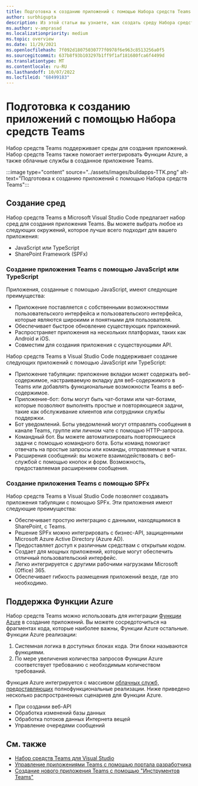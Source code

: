 ```yaml
---
title: Подготовка к созданию приложений с помощью Набора средств Teams
author: surbhigupta
description: Из этой статьи вы узнаете, как создать среду Набора средств Teams и управлять приложением на портале разработчика.
ms.author: v-amprasad
ms.localizationpriority: medium
ms.topic: overview
ms.date: 11/29/2021
ms.openlocfilehash: 7f092d18075030777f0978f6e963c8513256a0f5
ms.sourcegitcommit: 637b8f93b103297b1ff9f1af181680fca6f4499d
ms.translationtype: MT
ms.contentlocale: ru-RU
ms.lasthandoff: 10/07/2022
ms.locfileid: "68499183"
---
```

# <a name="prepare-to-build-apps-using-teams-toolkit"></a>Подготовка к созданию приложений с помощью Набора средств Teams

Набор средств Teams поддерживает среды для создания приложений. Набор средств Teams также помогает интегрировать Функции Azure, а также облачные службы в созданное приложение Teams.

:::image type="content" source="../assets/images/buildapps-TTK.png" alt-text="Подготовка к созданию приложений с помощью Набора средств Teams":::

## <a name="build-environments"></a>Создание сред

Набор средств Teams в Microsoft Visual Studio Code предлагает набор сред для создания приложения Teams. Вы можете выбрать любое из следующих окружений, которое лучше всего подходит для вашего приложения:

* JavaScript или TypeScript
* SharePoint Framework (SPFx)

### <a name="create-your-teams-app-using-javascript-or-typescript"></a>Создание приложения Teams с помощью JavaScript или TypeScript

Приложения, созданные с помощью JavaScript, имеют следующие преимущества:

* Приложение поставляется с собственными возможностями пользовательского интерфейса и пользовательского интерфейса, которые являются широкими и понятными для пользователя.
* Обеспечивает быстрое обновление существующих приложений.
* Распространяет приложения на нескольких платформах, таких как Android и iOS.
* Совместим для создания приложения с существующими API.

Набор средств Teams в Visual Studio Code поддерживает создание следующих приложений с помощью JavaScript или TypeScript:

* Приложение табуляции: приложение вкладки может содержать веб-содержимое, настраиваемую вкладку для веб-содержимого в Teams или добавлять функциональные возможности Teams в веб-содержимое.
* Приложение-бот: боты могут быть чат-ботами или чат-ботами, которые позволяют выполнять простые и повторяющиеся задачи, такие как обслуживание клиентов или сотрудники службы поддержки.
* Бот уведомлений. Боты уведомлений могут отправлять сообщения в канале Teams, группе или личном чате с помощью HTTP-запроса.
* Командный бот. Вы можете автоматизировать повторяющиеся задачи с помощью командного бота. Боты команд помогают отвечать на простые запросы или команды, отправляемые в чатах.
* Расширения сообщений: вы можете взаимодействовать с веб-службой с помощью кнопок и форм. Возможность, предоставляемая расширением сообщения.

### <a name="create-your-teams-app-using-spfx"></a>Создание приложения Teams с помощью SPFx

Набор средств Teams в Visual Studio Code позволяет создавать приложения табуляции с помощью SPFx. Эти приложения имеют следующие преимущества:

* Обеспечивает простую интеграцию с данными, находящимися в SharePoint, с Teams.
* Решение SPFx можно интегрировать с бизнес-API, защищенными Microsoft Azure Active Directory (Azure AD).
* Предоставляет доступ к различным средствам с открытым кодом.
* Создает для мощных приложений, которые могут обеспечить отличный пользовательский интерфейс.
* Легко интегрируется с другими рабочими нагрузками Microsoft (Office) 365.
* Обеспечивает гибкость размещения приложений везде, где это необходимо.

## <a name="support-for-azure-functions"></a>Поддержка Функции Azure

Набор средств Teams можно использовать для интеграции [Функции Azure](/azure/azure-functions/functions-overview) в создание приложений. Вы можете сосредоточиться на фрагментах кода, которые наиболее важны, Функции Azure остальные.
Функции Azure реализации:

1. Системная логика в доступных блоках кода. Эти блоки называются функциями.
1. По мере увеличения количества запросов Функции Azure соответствует требованию с необходимым количеством требований.

Функция Azure интегрируется с массивом [облачных служб, предоставляющих](add-resource.md#types-of-cloud-resources) полнофункциональные реализации. Ниже приведено несколько распространенных сценариев для Функции Azure.

* При создании веб-API
* Обработка изменений базы данных
* Обработка потоков данных Интернета вещей
* Управление очередями сообщений

## <a name="see-also"></a>См. также

* [Набор средств Teams для Visual Studio](visual-studio-overview.md)
* [Управление приложениями Teams с помощью портала разработчика](../concepts/build-and-test/teams-developer-portal.md)
* [Создание нового приложения Teams с помощью "Инструментов Teams"](create-new-project.md)
